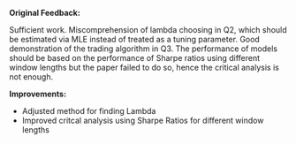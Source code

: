 **Original Feedback:**

Sufficient work. Miscomprehension of lambda choosing in Q2, which should be estimated via MLE instead of treated as a tuning parameter. 
Good demonstration of the trading algorithm in Q3. 
The performance of models should be based on the performance of Sharpe ratios using different window lengths but the paper failed to do so, hence the critical analysis is not enough.

**Improvements:**

- Adjusted method for finding Lambda
- Improved critcal analysis using Sharpe Ratios for different window lengths
